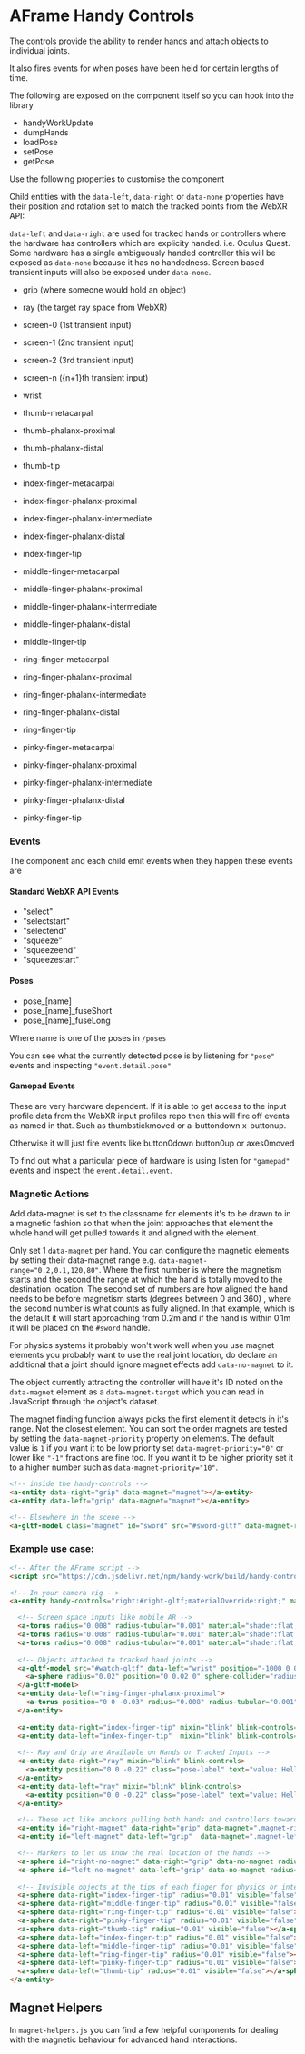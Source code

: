 # AFrame Handy Controls

The controls provide the ability to render hands and attach objects to individual joints.

It also fires events for when poses have been held for certain lengths of time.

The following are exposed on the component itself so you can hook into the library

* handyWorkUpdate
* dumpHands
* loadPose
* setPose 
* getPose 

Use the following properties to customise the component

<!--SCHEMA-->
<!--SCHEMA_END-->

Child entities with the `data-left`, `data-right` or `data-none` properties have their position and 
rotation set to match the tracked points from the WebXR API:

`data-left` and `data-right` are used for tracked hands or controllers where the hardware has controllers
which are explicity handed. i.e. Oculus Quest. Some hardware has a single ambiguously handed controller
this will be exposed as `data-none` because it has no handedness.  Screen based transient inputs will also
be exposed under `data-none`.

* grip (where someone would hold an object)
* ray (the target ray space from WebXR)
* screen-0 (1st transient input)
* screen-1 (2nd transient input)
* screen-2 (3rd transient input)
* screen-n ({n+1}th transient input)

* wrist
* thumb-metacarpal
* thumb-phalanx-proximal
* thumb-phalanx-distal
* thumb-tip
* index-finger-metacarpal
* index-finger-phalanx-proximal
* index-finger-phalanx-intermediate
* index-finger-phalanx-distal
* index-finger-tip
* middle-finger-metacarpal
* middle-finger-phalanx-proximal
* middle-finger-phalanx-intermediate
* middle-finger-phalanx-distal
* middle-finger-tip
* ring-finger-metacarpal
* ring-finger-phalanx-proximal
* ring-finger-phalanx-intermediate
* ring-finger-phalanx-distal
* ring-finger-tip
* pinky-finger-metacarpal
* pinky-finger-phalanx-proximal
* pinky-finger-phalanx-intermediate
* pinky-finger-phalanx-distal
* pinky-finger-tip

### Events

The component and each child emit events when they happen these events are

#### Standard WebXR API Events

* "select"
* "selectstart"
* "selectend"
* "squeeze"
* "squeezeend"
* "squeezestart"

#### Poses

* pose_[name]
* pose_[name]_fuseShort
* pose_[name]_fuseLong

Where name is one of the poses in `/poses`

You can see what the currently detected pose is by listening for `"pose"` events and inspecting `"event.detail.pose"`

#### Gamepad Events

These are very hardware dependent. If it is able to get access to the input profile data from the WebXR
input profiles repo then this will fire off events as named in that. Such as thumbstickmoved or a-buttondown x-buttonup. 

Otherwise it will just fire events like button0down button0up or axes0moved

To find out what a particular piece of hardware is using listen for `"gamepad"` events and inspect the `event.detail.event`.

### Magnetic Actions

Add data-magnet is set to the classname for elements it's to be drawn to in a magnetic fashion so that when the joint approaches that element the whole hand will get pulled towards it and aligned with the element.

Only set 1 `data-magnet` per hand. You can configure the magnetic elements by setting their data-magnet range e.g. `data-magnet-range="0.2,0.1,120,80"`. Where the first number is where the magnetism starts and the second the range at which the hand is totally moved to the destination location. The second set of numbers are how aligned the hand needs to be before magnetism starts (degrees between 0 and 360) , where the second number is what counts as fully aligned. In that example, which is the default it will start approaching from 0.2m and if the hand is within 0.1m it will be placed on the `#sword` handle.

For physics systems it probably won't work well when you use magnet elements you probably want to use the real joint location, do declare an additional that a joint should ignore magnet effects add `data-no-magnet` to it.

The object currently attracting the controller will have it's ID noted on the `data-magnet` element as a `data-magnet-target` which you can read in JavaScript through the object's dataset.

The magnet finding function always picks the first element it detects in it's range. Not the closest element. You can
sort the order magnets are tested by setting the `data-magnet-priority` property on elements. The default value is `1` if you want it to be low priority set `data-magnet-priority="0"` or lower like `"-1"` fractions are fine too. If you want it to be higher priority set it to a higher number such as `data-magnet-priority="10"`. 

```html
<!-- inside the handy-controls -->
<a-entity data-right="grip" data-magnet="magnet"></a-entity>
<a-entity data-left="grip" data-magnet="magnet"></a-entity>

<!-- Elsewhere in the scene -->
<a-gltf-model class="magnet" id="sword" src="#sword-gltf" data-magnet-range="0.2,0.1,120,80"></a-gltf-model>
```

### Example use case:

```html
<!-- After the AFrame script -->
<script src="https://cdn.jsdelivr.net/npm/handy-work/build/handy-controls.min.js"></script>

<!-- In your camera rig -->
<a-entity handy-controls="right:#right-gltf;materialOverride:right;" material="color:gold;metalness:1;roughness:0;">

  <!-- Screen space inputs like mobile AR -->
  <a-torus radius="0.008" radius-tubular="0.001" material="shader:flat;color:blue" data-none="screen-0"></a-torus>
  <a-torus radius="0.008" radius-tubular="0.001" material="shader:flat;color:green" data-none="screen-1"></a-torus>
  <a-torus radius="0.008" radius-tubular="0.001" material="shader:flat;color:red" data-none="screen-2"></a-torus>
  
  <!-- Objects attached to tracked hand joints -->
  <a-gltf-model src="#watch-gltf" data-left="wrist" position="-1000 0 0">
    <a-sphere radius="0.02" position="0 0.02 0" sphere-collider="radius:0.02;objects:[data-right$=-tip];" exit-on="hitend" visible="false"></a-sphere>
  </a-gltf-model>
  <a-entity data-left="ring-finger-phalanx-proximal">
    <a-torus position="0 0 -0.03" radius="0.008" radius-tubular="0.001" scale="1 1 1.5" material="color:gold;metalness:1;roughness:0;"></a-torus>
  </a-entity>
  
  <a-entity data-right="index-finger-tip" mixin="blink" blink-controls="rotateOnTeleport:false;startEvents:pose_point_fuseShort;endEvents:pose_point_fuseLong;"></a-entity>
  <a-entity data-left="index-finger-tip"  mixin="blink" blink-controls="rotateOnTeleport:false;startEvents:pose_point_fuseShort;endEvents:pose_point_fuseLong;"></a-entity>
  
  <!-- Ray and Grip are Available on Hands or Tracked Inputs -->
  <a-entity data-right="ray" mixin="blink" blink-controls>
    <a-entity position="0 0 -0.22" class="pose-label" text="value: Hello World; align: center;"></a-entity>
  </a-entity>
  <a-entity data-left="ray" mixin="blink" blink-controls>
    <a-entity position="0 0 -0.22" class="pose-label" text="value: Hello World; align: center;"></a-entity>
  </a-entity>

  <!-- These act like anchors pulling both hands and controllers towards grabable objects, moving the whole hand and the attached elements-->
  <a-entity id="right-magnet" data-right="grip" data-magnet=".magnet-right:not([data-no-magnet]),.magnet:not([data-no-magnet])" grab-magnet-target="startEvents:squeezestart,pose_fist;stopEvents:pose_flat_fuseShort,squeezeend;"></a-entity>
  <a-entity id="left-magnet" data-left="grip"  data-magnet=".magnet-left:not([data-no-magnet]),.magnet:not([data-no-magnet])"  grab-magnet-target="startEvents:squeezestart,pose_fist;stopEvents:pose_flat_fuseShort,squeezeend;"></a-entity>

  <!-- Markers to let us know the real location of the hands -->
  <a-sphere id="right-no-magnet" data-right="grip" data-no-magnet radius="0.01" color="red"></a-sphere>
  <a-sphere id="left-no-magnet" data-left="grip" data-no-magnet radius="0.01" color="red"></a-sphere>
  
  <!-- Invisible objects at the tips of each finger for physics or intersections -->
  <a-sphere data-right="index-finger-tip" radius="0.01" visible="false"></a-sphere>
  <a-sphere data-right="middle-finger-tip" radius="0.01" visible="false"></a-sphere>
  <a-sphere data-right="ring-finger-tip" radius="0.01" visible="false"></a-sphere>
  <a-sphere data-right="pinky-finger-tip" radius="0.01" visible="false"></a-sphere>
  <a-sphere data-right="thumb-tip" radius="0.01" visible="false"></a-sphere>
  <a-sphere data-left="index-finger-tip" radius="0.01" visible="false"></a-sphere>
  <a-sphere data-left="middle-finger-tip" radius="0.01" visible="false"></a-sphere>
  <a-sphere data-left="ring-finger-tip" radius="0.01" visible="false"></a-sphere>
  <a-sphere data-left="pinky-finger-tip" radius="0.01" visible="false"></a-sphere>
  <a-sphere data-left="thumb-tip" radius="0.01" visible="false"></a-sphere>
</a-entity>
```

## Magnet Helpers

In `magnet-helpers.js` you can find a few helpful components for dealing with the magnetic behaviour for advanced hand interactions.


<!--SCHEMA2-->
<!--SCHEMA2_END-->
